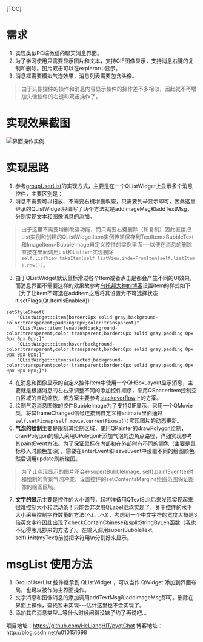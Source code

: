 [TOC]


# 需求
1. 实现类似PC端微信的聊天消息界面。
2. 为了学习使用只需要显示图片和文本，支持GIF图像显示，支持消息右键的复制和删除。图片双击可以在expleror中显示。
3. 消息框需要模拟气泡效果，消息列表需要包含头像。

> 由于头像控件的操作和消息内容显示控件的操作差不多相似，因此就不再增加头像控件的右键和双击操作了。

# 实现效果截图
![界面操作实例](ref/pic3.gif "界面操作实例") 


# 实现思路
1. 参考[groupUserList](https://github.com/HeLiangHIT/pyqtChat)的实现方式，主要是在一个QListWidget上显示多个消息控件，主要区别是：
2. 消息不需要可以拖放、不需要右键增删改查，只需要列举显示即可，因此这里继承的QListWidget只编写了两个方法就是addImageMsg和addTextMsg，分别实现文本和图像消息的添加。
> 由于这里不需要增删改查功能，而只需要右键删除（和复制）因此直接把List实例和创建的QListWidgetItem实例传递保存到TextItem>BubbleText和ImageItem>BubbleImage自定义控件的实例里面---以便在消息的删除直接在里面调用List和ListItem实现删除`self.listView.takeItem(self.listView.indexFromItem(self.listItem).row())`。
3. 由于QListWidget默认鼠标滑过各个Item或者点击是都会产生不同的UI效果，而消息界面不需要这样的效果故参考[乌托邦大神的博客](http://blog.csdn.net/taiyang1987912/article/details/40979309)设置item的样式如下（为了让item不可选在addItem之后将其设置为不可选择状态it.setFlags(Qt.ItemIsEnabled)）：
```
setStyleSheet(
    "QListWidget::item{border:0px solid gray;background-color:transparent;padding:0px;color:transparent}"  
    "QListView::item:!enabled{background-color:transparent;color:transparent;border:0px solid gray;padding:0px 0px 0px 0px;}"  
    "QListWidget::item:hover{background-color:transparent;color:transparent;border:0px solid gray;padding:0px 0px 0px 0px;}"  
    "QListWidget::item:selected{background-color:transparent;color:transparent;border:0px solid gray;padding:0px 0px 0px 0px;}")
```
4. 在消息和图像显示的自定义控件Item中使用一个QHBoxLayout显示消息，主要就是根据消息的左右来调整不同的添加控件顺序，采用QSpacerItem控制空白区域的自动缩放，该方案主要参考[stackoverflow](http://stackoverflow.com/questions/18047427/pyqt-sms-bubble-widget)上的方案。
5. 绘制气泡消息图像的控件BubbleImage为了支持GIF显示，采用一个QMovie类，将其frameChanged信号连接到自定义槽animate里面通过`self.setPixmap(self.movie.currentPixmap())`实现图片的动态更新。
6. **气泡的绘制**主要是限制其绘制区域，使用QPainter的drawPolygon绘制，drawPolygon的输入采用QPolygonF添加气泡的边角点路径，详细实现参考其paintEvent方法。为了保证鼠标在内部和在外部时有不同的颜色（主要是鼠标移入时颜色加深），需要在enterEvent和leaveEvent中设置不同的绘图颜色然后调用update刷新绘图。
> 为了让实现显示的图片不会在super(BubbleImage, self).paintEvent(e)时和绘制的背景气泡冲突，设置控件的setContentsMargins绘图范围保证图像的绘图区域。
7. **文字的显示**主要是控件的大小调节，起初准备用QTextEdit后来发现实现起来很难控制大小和混动条！只能舍弃次用QLabel继承实现了，关于控件的水平大小采用控制字符数量的方法(ヘ(_ _ヘ))，考虑到一个中文字符的宽度大概是3倍英文字符因此出现了checkContainChinese和splitStringByLen函数（我也不记得哪儿抄来的方法了）。在输入调用super(BubbleText, self).__init__(myText)前就把字符用\n分割好来显示。


# msgList 使用方法
<span id="UsingGuide"></span>
1. GroupUserList 控件继承到 QListWidget ，可以当作 QWidget 添加到界面布局，也可以被作为主界面操作。
2. 文字消息和图像消息的添加调用addTextMsg和addImageMsg即可。删除在界面上操作，查找暂未实现---估计这里也不会实现了。
3. 添加其它消息类型...等什么时候闲得没妹子约了再说吧...

项目地址：https://github.com/HeLiangHIT/pyqtChat
博客地址：http://blog.csdn.net/u010151698

